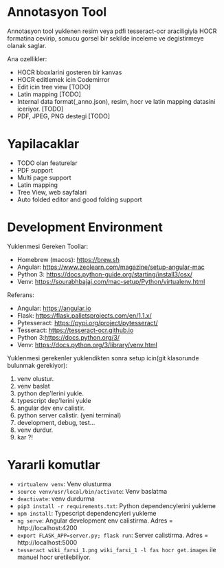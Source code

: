# Annotasyon Tool

Annotasyon tool yuklenen resim veya pdfi tesseract-ocr araciligiyla HOCR formatina cevirip, sonucu
gorsel bir sekilde inceleme ve degistirmeye olanak saglar.

Ana ozellikler:

- HOCR bboxlarini gosteren bir kanvas
- HOCR editlemek icin Codemirror
- Edit icin tree view [TODO]
- Latin mapping [TODO]
- Internal data format(\_anno.json), resim, hocr ve latin mapping datasini iceriyor. [TODO]
- PDF, JPEG, PNG destegi [TODO]

# Yapilacaklar

- TODO olan featurelar
- PDF support
- Multi page support
- Latin mapping
- Tree View, web sayfalari
- Auto folded editor and good folding support

# Development Environment

Yuklenmesi Gereken Toollar:

- Homebrew (macos): https://brew.sh
- Angular: https://www.zeolearn.com/magazine/setup-angular-mac
- Python 3: https://docs.python-guide.org/starting/install3/osx/
- Venv: https://sourabhbajaj.com/mac-setup/Python/virtualenv.html

Referans:

- Angular: https://angular.io
- Flask: https://flask.palletsprojects.com/en/1.1.x/
- Pytesseract: https://pypi.org/project/pytesseract/
- Tesseract: https://tesseract-ocr.github.io
- Python 3:https://docs.python.org/3/
- Venv: https://docs.python.org/3/library/venv.html

Yuklenmesi gerekenler yuklendikten sonra setup icin(git klasorunde bulunmak gerekiyor):

1. venv olustur.
2. venv baslat
3. python dep'lerini yukle.
4. typescript dep'lerini yukle
5. angular dev env calistir.
6. python server calistir. (yeni terminal)
7. development, debug, test...
8. venv durdur.
9. kar ?!

# Yararli komutlar

- `virtualenv venv`: Venv olusturma
- `source venv/usr/local/bin/activate`: Venv baslatma
- `deactivate`: venv durdurma
- `pip3 install -r requirements.txt`: Python dependencylerini yukleme
- `npm install`: Typescript dependencyleri yukleme
- `ng serve`: Angular development env calistirma. Adres = http://localhost:4200
- `export FLASK_APP=server.py; flask run`: Server calistirma. Adres = http://localhost:5000
- `tesseract wiki_farsi_1.png wiki_farsi_1 -l fas hocr get.images` ile manuel hocr uretilebiliyor.
